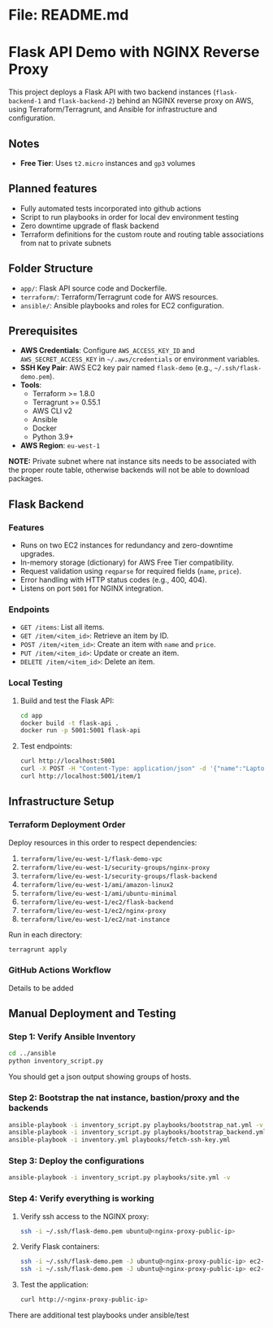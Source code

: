 # File: README.md
# Flask API Demo with NGINX Reverse Proxy

This project deploys a Flask API with two backend instances (`flask-backend-1` and `flask-backend-2`) behind an NGINX reverse proxy on AWS, using Terraform/Terragrunt, and Ansible for infrastructure and configuration.

## Notes
- **Free Tier**: Uses `t2.micro` instances and `gp3` volumes

## Planned features

* Fully automated tests incorporated into github actions
* Script to run playbooks in order for local dev environment testing
* Zero downtime upgrade of flask backend 
* Terraform definitions for the custom route and routing table associations from nat to private subnets


## Folder Structure
- `app/`: Flask API source code and Dockerfile.
- `terraform/`: Terraform/Terragrunt code for AWS resources.
- `ansible/`: Ansible playbooks and roles for EC2 configuration.

## Prerequisites
- **AWS Credentials**: Configure `AWS_ACCESS_KEY_ID` and `AWS_SECRET_ACCESS_KEY` in `~/.aws/credentials` or environment variables.
- **SSH Key Pair**: AWS EC2 key pair named `flask-demo` (e.g., `~/.ssh/flask-demo.pem`).
- **Tools**:
  - Terraform >= 1.8.0
  - Terragrunt >= 0.55.1
  - AWS CLI v2
  - Ansible
  - Docker
  - Python 3.9+
- **AWS Region**: `eu-west-1`

**NOTE:** Private subnet where nat instance sits needs to be associated with the proper route table, otherwise backends will not be able to download packages.

## Flask Backend
### Features
- Runs on two EC2 instances for redundancy and zero-downtime upgrades.
- In-memory storage (dictionary) for AWS Free Tier compatibility.
- Request validation using `reqparse` for required fields (`name`, `price`).
- Error handling with HTTP status codes (e.g., 400, 404).
- Listens on port `5001` for NGINX integration.

### Endpoints
- `GET /items`: List all items.
- `GET /item/<item_id>`: Retrieve an item by ID.
- `POST /item/<item_id>`: Create an item with `name` and `price`.
- `PUT /item/<item_id>`: Update or create an item.
- `DELETE /item/<item_id>`: Delete an item.

### Local Testing
1. Build and test the Flask API:
   ```bash
   cd app
   docker build -t flask-api .
   docker run -p 5001:5001 flask-api
   ```
2. Test endpoints:
   ```bash
   curl http://localhost:5001
   curl -X POST -H "Content-Type: application/json" -d '{"name":"Laptop","price":999.99}' http://localhost:5001/item/1
   curl http://localhost:5001/item/1
   ```

## Infrastructure Setup
### Terraform Deployment Order
Deploy resources in this order to respect dependencies:
1. `terraform/live/eu-west-1/flask-demo-vpc`
2. `terraform/live/eu-west-1/security-groups/nginx-proxy`
3. `terraform/live/eu-west-1/security-groups/flask-backend`
4. `terraform/live/eu-west-1/ami/amazon-linux2`
5. `terraform/live/eu-west-1/ami/ubuntu-minimal`
6. `terraform/live/eu-west-1/ec2/flask-backend`
7. `terraform/live/eu-west-1/ec2/nginx-proxy`
8. `terraform/live/eu-west-1/ec2/nat-instance`

Run in each directory:
```bash
terragrunt apply
```

### GitHub Actions Workflow

Details to be added 

## Manual Deployment and Testing

### Step 1: Verify Ansible Inventory
```bash
cd ../ansible
python inventory_script.py
```
You should get a json output showing  groups of hosts.

### Step 2: Bootstrap the nat instance, bastion/proxy and the backends
   ```bash
   ansible-playbook -i inventory_script.py playbooks/bootstrap_nat.yml -v  
   ansible-playbook -i inventory_script.py playbooks/bootstrap_backend.yml -v 
   ansible-playbook -i inventory.yml playbooks/fetch-ssh-key.yml
   ```
### Step 3:  Deploy the configurations
   ```bash
   ansible-playbook -i inventory_script.py playbooks/site.yml -v  
   ```
### Step 4:  Verify everything is working

1. Verify ssh access to the NGINX proxy:
   ```bash
   ssh -i ~/.ssh/flask-demo.pem ubuntu@<nginx-proxy-public-ip>
   ```

2. Verify Flask containers:
   ```bash
   ssh -i ~/.ssh/flask-demo.pem -J ubuntu@<nginx-proxy-public-ip> ec2-user@<flask-backend-1-private-ip> 'docker ps'
   ssh -i ~/.ssh/flask-demo.pem -J ubuntu@<nginx-proxy-public-ip> ec2-user@<flask-backend-2-private-ip> 'docker ps'
   ```

3. Test the application:
   ```bash
   curl http://<nginx-proxy-public-ip>
   ```

There are additional test playbooks under ansible/test